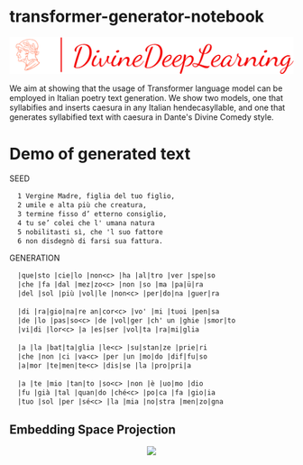 # transformer-generator-notebook

![](resources/logo_large.png "Logo")

We aim at showing that the usage of Transformer language model can be employed in Italian poetry text generation. We show two models, one that syllabifies and inserts caesura in any Italian hendecasyllable, and one that generates syllabified text with caesura in Dante's Divine Comedy style.

# Demo of generated text  

SEED   
```
  1 Vergine Madre, figlia del tuo figlio,    
  2 umile e alta più che creatura,  
  3 termine fisso d’ etterno consiglio,  
  4 tu se’ colei che l' umana natura  
  5 nobilitasti sì, che 'l suo fattore  
  6 non disdegnò di farsi sua fattura.
```

GENERATION  
```
  |que|sto |cie|lo |non<c> |ha |al|tro |ver |spe|so  
  |che |fa |dal |mez|zo<c> |non |so |ma |pa|ü|ra  
  |del |sol |più |vol|le |non<c> |per|do|na |guer|ra  

  |di |ra|gio|na|re an|cor<c> |vo' |mi |tuoi |pen|sa   
  |de |lo |pas|so<c> |de |vol|ger |ch' un |ghie |smor|to   
  |vi|di |lor<c> |a |es|ser |vol|ta |ra|mi|glia    

  |a |la |bat|ta|glia |le<c> |su|stan|ze |prie|ri  
  |che |non |ci |va<c> |per |un |mo|do |dif|fu|so  
  |a|mor |te|men|te<c> |dis|se |la |pro|pri|a  

  |a |te |mio |tan|to |so<c> |non |è |uo|mo |dio  
  |fu |già |tal |quan|do |ché<c> |po|ca |fa |gio|ia  
  |tuo |sol |per |sé<c> |la |mia |no|stra |men|zo|gna  
```

## Embedding Space Projection

<p align='center'>
  <img src="resources/embedding.gif" width="80%"/>
</p>


